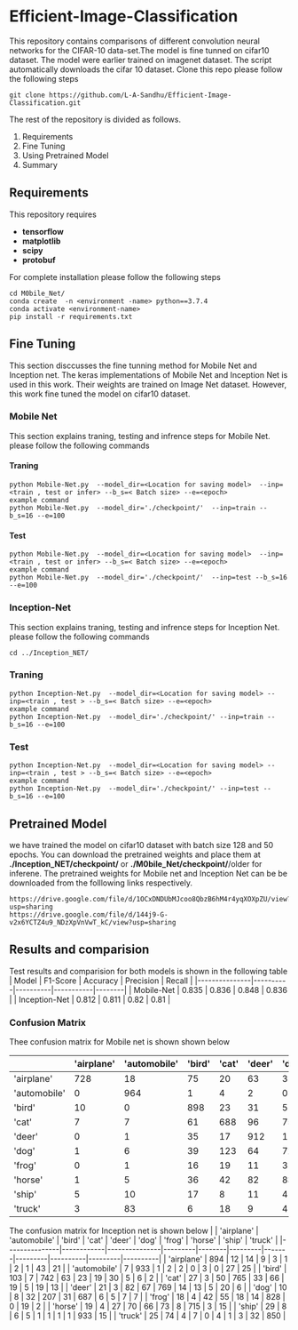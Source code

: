 # Efficient-Image-Classification

 This repository contains comparisons of different convolution neural networks for the CIFAR-10 data-set.The model is fine tunned on cifar10 dataset. The model were earlier trained on imagenet dataset. The script automatically downloads the cifar 10 dataset. Clone this repo please follow the following steps 
```
git clone https://github.com/L-A-Sandhu/Efficient-Image-Classification.git

```

The rest of the repository is divided as follows. 
  1. Requirements
  2. Fine Tuning
  3. Using Pretrained Model
  4. Summary
## Requirements 
This repository requires 
* **tensorflow**
* **matplotlib**
* **scipy**
* **protobuf**


For complete installation please follow the following steps
```
cd M0bile_Net/
conda create  -n <environment -name> python==3.7.4
conda activate <environment-name>
pip install -r requirements.txt
```
## Fine Tuning 
This section disccusses the fine tunning method for Mobile Net and Inception net. The keras implementations of Mobile Net and Inception Net is used in this work. Their weights are trained on Image Net dataset. However, this work fine tuned the model on cifar10 dataset. 
### Mobile Net

This section explains traning, testing and infrence steps for Mobile Net. please follow the following commands 

#### Traning 
```
python Mobile-Net.py  --model_dir=<Location for saving model>  --inp=<train , test or infer> --b_s=< Batch size> --e=<epoch>
example command 
python Mobile-Net.py  --model_dir='./checkpoint/'  --inp=train --b_s=16 --e=100

```
#### Test 
```
python Mobile-Net.py  --model_dir=<Location for saving model>  --inp=<train , test or infer> --b_s=< Batch size> --e=<epoch>
example command 
python Mobile-Net.py  --model_dir='./checkpoint/'  --inp=test --b_s=16 --e=100

```

### Inception-Net
This section explains traning, testing and infrence steps for Inception Net. please follow the following commands 
```
cd ../Inception_NET/
```
### Traning 
 
```
python Inception-Net.py  --model_dir=<Location for saving model> --inp=<train , test > --b_s=< Batch size> --e=<epoch>
example command 
python Inception-Net.py  --model_dir='./checkpoint/' --inp=train --b_s=16 --e=100
```
### Test 
```
python Inception-Net.py  --model_dir=<Location for saving model> --inp=<train , test > --b_s=< Batch size> --e=<epoch>
example command 
python Inception-Net.py  --model_dir='./checkpoint/' --inp=test --b_s=16 --e=100

```
## Pretrained Model
we have trained the model on cifar10 dataset with batch size 128 and 50 epochs. You can download the pretrained weights and place them at **./Inception_NET/checkpoint/**  or **./M0bile_Net/checkpoint/**/older for inferene. The pretrained weights for Mobile net and Inception Net can be be downloaded from the folllowing links respectively. 
```
https://drive.google.com/file/d/1OCxDNDUbMJcoo8QbzB6hM4r4yqXOXpZU/view?usp=sharing
https://drive.google.com/file/d/144j9-G-v2x6YCTZ4u9_NDzXpVnVwT_kC/view?usp=sharing
``` 
## Results and comparision 
Test results and comparision for both models is shown in the following table 
| Model         | F1-Score | Accuracy | Precision | Recall |
|---------------|----------|----------|-----------|--------|
| Mobile-Net    | 0.835    | 0.836    | 0.848     | 0.836  |
| Inception-Net | 0.812    | 0.811    | 0.82      | 0.81   |


### Confusion Matrix 
Thee confusion matrix for Mobile net is shown shown below

|               | 'airplane' |  'automobile' |  'bird' |  'cat' |  'deer' | 'dog' |  'frog' |  'horse' |  'ship' |  'truck' |
|---------------|------------|---------------|---------|--------|---------|-------|---------|----------|---------|----------|
| 'airplane'    | 728        | 18            | 75      | 20     | 63      | 3     | 30      | 1        | 49      | 13       |
|  'automobile' | 0          | 964           | 1       | 4      | 2       | 0     | 5       | 0        | 12      | 12       |
|  'bird'       | 10         | 0             | 898     | 23     | 31      | 5     | 30      | 1        | 2       | 0        |
|  'cat'        | 7          | 7             | 61      | 688    | 96      | 75    | 59      | 4        | 3       | 0        |
|  'deer'       | 0          | 1             | 35      | 17     | 912     | 11    | 19      | 4        | 1       | 0        |
| 'dog'         | 1          | 6             | 39      | 123    | 64      | 724   | 37      | 5        | 1       | 0        |
|  'frog'       | 0          | 1             | 16      | 19     | 11      | 3     | 949     | 0        | 1       | 0        |
|  'horse'      | 1          | 5             | 36      | 42     | 82      | 83    | 12      | 736      | 2       | 1        |
|  'ship'       | 5          | 10            | 17      | 8      | 11      | 4     | 9       | 1        | 932     | 3        |
|  'truck'      | 3          | 83            | 6       | 18     | 9       | 4     | 16      | 1        | 29      | 831      |

The confusion matrix for Inception net is shown below
|               | 'airplane' |  'automobile' |  'bird' |  'cat' |  'deer' | 'dog' |  'frog' |  'horse' |  'ship' |  'truck' |
|---------------|------------|---------------|---------|--------|---------|-------|---------|----------|---------|----------|
| 'airplane'    | 894        | 12            | 14      | 9      | 3       | 1     | 2       | 1        | 43      | 21       |
|  'automobile' | 7          | 933           | 1       | 2      | 2       | 0     | 3       | 0        | 27      | 25       |
|  'bird'       | 103        | 7             | 742     | 63     | 23      | 19    | 30      | 5        | 6       | 2        |
|  'cat'        | 27         | 3             | 50      | 765    | 33      | 66    | 19      | 5        | 19      | 13       |
|  'deer'       | 21         | 3             | 82      | 67     | 769     | 14    | 13      | 5        | 20      | 6        |
| 'dog'         | 10         | 8             | 32      | 207    | 31      | 687   | 6       | 5        | 7       | 7        |
|  'frog'       | 18         | 4             | 42      | 55     | 18      | 14    | 828     | 0        | 19      | 2        |
|  'horse'      | 19         | 4             | 27      | 70     | 66      | 73    | 8       | 715      | 3       | 15       |
|  'ship'       | 29         | 8             | 6       | 5      | 1       | 1     | 1       | 1        | 933     | 15       |
|  'truck'      | 25         | 74            | 4       | 7      | 0       | 4     | 1       | 3        | 32      | 850      |
